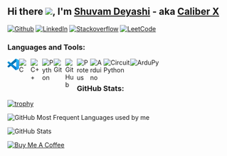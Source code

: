 [github]: https://github.com/Caliber-X/
[linkedin]: https://www.linkedin.com/in/shuvamdeyashi/
[stackoverflow]: https://stackoverflow.com/users/18334720/caliber-x/
[leetcode]: https://leetcode.com/Caliber_X/

## Hi there <img src="https://media.giphy.com/media/hvRJCLFzcasrR4ia7z/giphy.gif" width="25px">, I'm [Shuvam Deyashi][linkedin] - aka [Caliber X][github]

[![Github](https://img.shields.io/badge/GitHub-%2312100E.svg?&style=for-the-badge&logo=Github&logoColor=white)][github]
[![LinkedIn](https://img.shields.io/badge/linkedin-%230077B5.svg?&style=for-the-badge&logo=linkedin&logoColor=white)][linkedin]
[![Stackoverflow](https://img.shields.io/badge/stack%20overflow-FE7A16?logo=stack-overflow&logoColor=white&style=for-the-badge)][stackoverflow]
[![LeetCode](https://img.shields.io/badge/dynamic/json?style=for-the-badge&labelColor=black&color=%23ffa116&label=&query=solvedOverTotal&url=https%3A%2F%2Fleetcode-badge.vercel.app%2Fapi%2Fusers%2FCaliber_X&logo=leetcode&logoColor=yellow)][leetcode]

### Languages and Tools:

<img align="left" alt="Visual Studio Code" width="26px" src="https://raw.githubusercontent.com/github/explore/80688e429a7d4ef2fca1e82350fe8e3517d3494d/topics/visual-studio-code/visual-studio-code.png" />

<img align="left" alt="C" width="26px" src="https://raw.githubusercontent.com/jmnote/z-icons/master/svg/c.svg" />

<img align="left" alt="C++" width="26px" src="https://raw.githubusercontent.com/jmnote/z-icons/master/svg/cpp.svg" />

<img align="left" alt="Python" width="26px" src="https://raw.githubusercontent.com/jmnote/z-icons/master/svg/python.svg" />

<img align="left" alt="Git" width="26px" src="https://raw.githubusercontent.com/jmnote/z-icons/master/svg/git.svg" />

<img align="left" alt="GitHub" width="26px" src="https://raw.githubusercontent.com/jmnote/z-icons/master/svg/github.svg" />

<img align="left" alt="Proteus" width="30px" src="https://upload.wikimedia.org/wikipedia/en/5/5a/Proteus_Design_Suite_Atom_Logo.png" />

<img align="left" alt="Arduino" width="30px" src="https://upload.wikimedia.org/wikipedia/commons/8/87/Arduino_Logo.svg" />

<img align="left" alt="Circuit Python" width="60px" src="https://camo.githubusercontent.com/22b56064e406669ac39bbe0eae4d045e1c9f2c64115374a4bbb8f64b42774fee/68747470733a2f2f73332e616d617a6f6e6177732e636f6d2f61646166727569742d636972637569742d707974686f6e2f43697263756974507974686f6e5f5265706f5f6865616465725f6c6f676f2e706e67" />

<img align="left" alt="ArduPy" width="70px" src="https://camo.githubusercontent.com/38c3cdb42eaf78b394c0bea0061c0b9fef6ae521e74cdbd42612a43e21fa6cd4/68747470733a2f2f66696c65732e736565656473747564696f2e636f6d2f6172647570792f6172647570795f6c6f676f2e706e67" />

<br>
<br>

### GitHub Stats:

[![trophy](https://github-profile-trophy.vercel.app/?username=Caliber-X&theme=onedark)](https://github.com/ryo-ma/github-profile-trophy)

![GitHub Most Frequent Languages used by me](https://github-readme-stats.vercel.app/api/top-langs?username=Caliber-X&layout=compact&show_icons=true&include_all_commits=true&border_color=2e4058&theme=onedark)

![GitHub Stats](https://github-readme-stats.vercel.app/api?username=Caliber-X&show_icons=true&include_all_commits=true&border_color=2e4058&theme=onedark)

[![Buy Me A Coffee](https://cdn.buymeacoffee.com/buttons/v2/default-orange.png)](https://www.buymeacoffee.com/Caliber_X)

